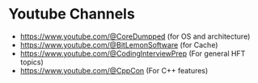 # Youtube Channels
- https://www.youtube.com/@CoreDumpped (for OS and architecture)
- https://www.youtube.com/@BitLemonSoftware (for Cache)
- https://www.youtube.com/@CodingInterviewPrep (For general HFT topics)
- https://www.youtube.com/@CppCon (For C++ features)
